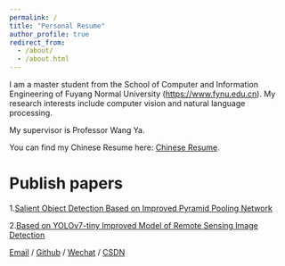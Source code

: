 ```yaml
---
permalink: /
title: "Personal Resume"
author_profile: true
redirect_from: 
  - /about/
  - /about.html
---
```


I am a master student from the School of Computer and Information Engineering of Fuyang Normal University (https://www.fynu.edu.cn). My research interests include computer vision and natural language processing.

My supervisor is Professor Wang Ya.

You can find my Chinese Resume here: [Chinese Resume](../files/Chinese_resume.pdf).

Publish papers
===========
1.[Salient Object Detection Based on Improved Pyramid Pooling Network](https://ieeexplore.ieee.org/document/10335231)

2.[Based on YOLOv7-tiny Improved Model of Remote Sensing Image Detection](https://ieeexplore.ieee.org/document/10335430)




[Email](xmhlp1997@gmail.com) / [Github]([https://github.com/SDUxmh/SDUxmh](https://github.com/SDUxmh/SDUxmh)) / [Wechat](../images/wechat.png) / [CSDN](https://blog.csdn.net/qq_52062754?type=blog)

